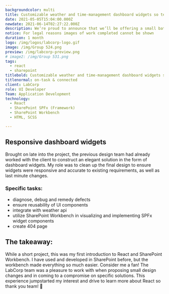 ```yaml
---
backgroundcolor: multi
title: Customizable weather and time-management dashboard widgets so teams stay on-task & connected
date: 2021-05-05T15:04:00.000Z
newdate: 2021-06-14T02:27:22.000Z
description: We’re proud to announce that we’ll be offering a small batch of Jamaica Blue Mountain coffee beans in our store next week.
notice: For legal reasons images of work completed cannot be shown
duration: 1 month
logo: /img/logos/labcorp-logo.gif
image: /img/Group 524.png
preview: /img/labcorp-preview.png
# image2: /img/Group 531.png
tags:
  - react
  - sharepoint
titlebold: Customizable weather and time-management dashboard widgets so teams stay 
titlenormal: on-task & connected
client: LabCorp
role: UI Developer
Team: Application Development
technology:
  - React
  - SharePoint SPFx (Framework)
  - SharePoint Workbench
  - HTML, SCSS

---
```


## Responsive dashboard widgets
Brought on late into the project, the previous design team had already worked with the 
client to construct an elegant solution in the form of dashboard widgets. My role was 
to clean up the final design to ensure widgets were responsive and accurate to existing 
requirements, as well as last minute changes.

### Specific tasks:
- diagnose, debug and remedy defects
- ensure reusability of UI components
- integrate with weather api
- utilize SharePoint Workbench in visualizing and implementing SPFx widget components
- create 404 page       

## The takeaway:  
While a short project, this was my first introduction to React and SharePoint Workbench. 
I have used and developed in SharePoint before, but the workbench made everything so much easier. Consider me a fan!
The LabCorp team was a pleasure to work with when proposing small design changes and in coming to a compromise on 
specific solutions. This experience jumpstarted my interest and drive to learn more about React so thank you team!  👏